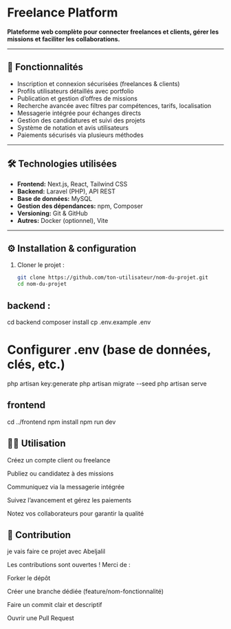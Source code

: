 # Freelance Platform

**Plateforme web complète pour connecter freelances et clients, gérer les missions et faciliter les collaborations.**

---

## 🚀 Fonctionnalités

- Inscription et connexion sécurisées (freelances & clients)  
- Profils utilisateurs détaillés avec portfolio  
- Publication et gestion d’offres de missions  
- Recherche avancée avec filtres par compétences, tarifs, localisation  
- Messagerie intégrée pour échanges directs  
- Gestion des candidatures et suivi des projets  
- Système de notation et avis utilisateurs  
- Paiements sécurisés via plusieurs méthodes

---

## 🛠 Technologies utilisées

- **Frontend:** Next.js, React, Tailwind CSS  
- **Backend:** Laravel (PHP), API REST  
- **Base de données:** MySQL  
- **Gestion des dépendances:** npm, Composer  
- **Versioning:** Git & GitHub  
- **Autres:** Docker (optionnel), Vite

---

## ⚙️ Installation & configuration

1. Cloner le projet :  
   ```bash
   git clone https://github.com/ton-utilisateur/nom-du-projet.git
   cd nom-du-projet


##  backend : 

cd backend
composer install
cp .env.example .env
# Configurer .env (base de données, clés, etc.)
php artisan key:generate
php artisan migrate --seed
php artisan serve

## frontend

cd ../frontend
npm install
npm run dev 



## 🧑‍💻 Utilisation
Créez un compte client ou freelance

Publiez ou candidatez à des missions

Communiquez via la messagerie intégrée

Suivez l’avancement et gérez les paiements

Notez vos collaborateurs pour garantir la qualité


 
## 🤝 Contribution

je vais faire ce projet avec  Abeljalil 

Les contributions sont ouvertes !
Merci de :

Forker le dépôt

Créer une branche dédiée (feature/nom-fonctionnalité)

Faire un commit clair et descriptif

Ouvrir une Pull Request


